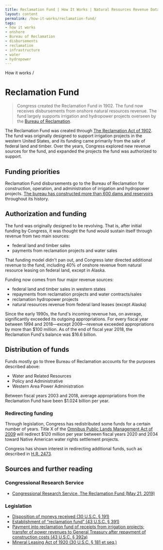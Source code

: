 ```yaml
---
title: Reclamation Fund | How It Works | Natural Resources Revenue Data
layout: content
permalink: /how-it-works/reclamation-fund/
tags:
- how it works
- onshore
- Bureau of Reclamation
- disbursements
- reclamation
- infrastructure
- water
- hydropower
---
```


<custom-link to="/how-it-works/" className="breadcrumb link-charlie">How it works</custom-link> /
# Reclamation Fund

> Congress created the Reclamation Fund in 1902. The fund now receives disbursements from onshore natural resources revenue. The fund largely supports irrigation and hydropower projects overseen by the [Bureau of Reclamation](https://www.usbr.gov/).

The Reclamation Fund was created through [The Reclamation Act of 1902](https://www.usbr.gov/lc/region/programs/contracts/Legislation.pdf). The fund was originally designed to support irrigation projects in the western United States, and its funding came primarily from the sale of federal land and timber. Over the years, Congress explored new revenue sources for the fund, and expanded the projects the fund was authorized to support.

## Funding priorities

Reclamation Fund disbursements go to the Bureau of Reclamation for construction, operation, and administration of irrigation and hydropower projects. [The bureau has constructed more than 600 dams and reservoirs](https://www.usbr.gov/main/about/mission.html) throughout its history.

## Authorization and funding

The fund was originally designed to be revolving. That is, after initial funding by Congress, it was thought the fund would sustain itself through revenue from two main sources: 

- federal land and timber sales
- payments from reclamation projects and water sales

That funding model didn't pan out, and Congress later directed additional revenue to the fund, including 40% of onshore revenue from natural resource leasing on federal land, except in Alaska.

Funding now comes from four major revenue sources:

- federal land and timber sales in western states
- repayments from reclamation projects and water contracts/sales
- reclamation hydropower projects
- natural resources revenue from federal land leases (except Alaska)

Since the early 1990s, the fund's incoming revenue has, on average, significantly exceeded its outgoing appropriations. For every fiscal year between 1994 and 2018—except 2009—revenue exceeded appropriations by more than $100 million. As of the end of fiscal year 2018, the Reclamation Fund's balance was $16.6 billion.

## Distribution of funds

Funds mostly go to three Bureau of Reclamation accounts for the purposes described above:

- Water and Related Resources
- Policy and Administrative
- Western Area Power Administration

Between fiscal years 2003 and 2018, average appropriations from the Reclamation Fund have been $1.024 billion per year.

### Redirecting funding

Through legislation, Congress has redistributed some funds for a certain number of years. Title X of the [Omnibus Public Lands Management Act of 2009](https://www.congress.gov/bill/111th-congress/house-bill/146) will redirect $120 million per year between fiscal years 2020 and 2034 toward Native American water rights settlement projects.

Congress has shown interest in redirecting additional funds, such as described in [H.R. 2473](https://www.congress.gov/bill/116th-congress/house-bill/2473).

## Sources and further reading

### Congressional Research Service
- [Congressional Research Service, The Reclamation Fund (May 21, 2019)](https://fas.org/sgp/crs/misc/IF10042.pdf)

### Legislation
- [Disposition of moneys received (30 U.S.C. § 191)](https://www.govinfo.gov/app/details/USCODE-2011-title30/USCODE-2011-title30-chap3A-subchapI-sec191)
- [Establishment of “reclamation fund” (43 U.S.C. § 391)](https://www.govinfo.gov/app/details/USCODE-2005-title43/USCODE-2005-title43-chap12-subchapII-sec391)
- [Payment into reclamation fund of receipts from irrigation projects; transfer of power revenues to General Treasury after repayment of construction costs (43 U.S.C. § 392a)](https://www.govinfo.gov/app/details/USCODE-2004-title43/USCODE-2004-title43-chap12-subchapII-sec392a)
- [Mineral Leasing Act of 1920 (30 U.S.C. § 181 et seq.)](https://www.blm.gov/or/regulations/files/mla_1920_amendments1.pdf)